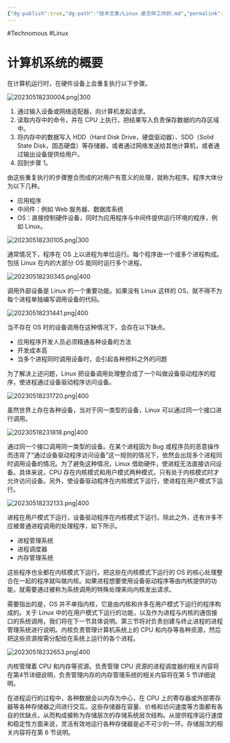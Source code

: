 ```yaml
---
{"dg-publish":true,"dg-path":"技术文章/Linux 是怎样工作的.md","permalink":"/技术文章/Linux 是怎样工作的/","dgPassFrontmatter":true}
---
```


#Technomous #Linux 

# 计算机系统的概要

在计算机运行时，在硬件设备上会重复执行以下步骤。

![20230518230004.png|300](/img/user/0.Asset/resource/20230518230004.png)

1. 通过输入设备或网络适配器，向计算机发起请求。
2. 读取内存中的命令，并在 CPU 上执行，把结果写入负责保存数据的内存区域中。
3. 将内存中的数据写入 HDD（Hard Disk Drive，硬盘驱动器）、SDD（Solid State Disk，固态硬盘）等存储器，或者通过网络发送给其他计算机，或者通过输出设备提供给用户。
4. 回到步骤 1。

由这些重复执行的步骤整合而成的对用户有意义的处理，就称为程序。程序大体分为以下几种。

- 应用程序
- 中间件：例如 Web 服务器、数据库系统
- OS：直接控制硬件设备，同时为应用程序与中间件提供运行环境的程序，例如 Linux。

![20230518230105.png|300](/img/user/0.Asset/resource/20230518230105.png)

通常情况下，程序在 OS 上以进程为单位运行。每个程序由一个或多个进程构成。包括 Linux 在内的大部分 OS 能同时运行多个进程。

![20230518230345.png|400](/img/user/0.Asset/resource/20230518230345.png)

调用外部设备是 Linux 的一个重要功能。如果没有 Linux 这样的 OS，就不得不为每个进程单独编写调用设备的代码。

![20230518231441.png|400](/img/user/0.Asset/resource/20230518231441.png)

当不存在 OS 时的设备调用在这种情况下，会存在以下缺点。

- 应用程序开发人员必须精通各种设备的方法
- 开发成本高
- 当多个进程同时调用设备时，会引起各种预料之外的问题

为了解决上述问题，Linux 把设备调用处理整合成了一个叫做设备驱动程序的程序，使进程通过设备驱动程序访问设备。

![20230518231720.png|400](/img/user/0.Asset/resource/20230518231720.png)

虽然世界上存在各种设备，当对于同一类型的设备，Linux 可以通过同一个接口进行调用。

![20230518231818.png|400](/img/user/0.Asset/resource/20230518231818.png)

通过同一个接口调用同一类型的设备。在某个进程因为 Bug 或程序员的恶意操作而违背了“通过设备驱动程序访问设备”这一规则的情况下，依然会出现多个进程同时调用设备的情况。为了避免这种情况，Linux 借助硬件，使进程无法直接访问设备。具体来说，CPU 存在内核模式和用户模式两种模式，只有处于内核模式时才允许访问设备。另外，使设备驱动程序在内核模式下运行，使进程在用户模式下运行。

![20230518232133.png|400](/img/user/0.Asset/resource/20230518232133.png)

进程在用户模式下运行，设备驱动程序在内核模式下运行。除此之外，还有许多不应被普通进程调用的处理程序，如下所示。

- 进程管理系统
- 进程调度器
- 内存管理系统

这些程序也全都在内核模式下运行。把这些在内核模式下运行的 OS 的核心处理整合在一起的程序就叫做内核。如果进程想要使用设备驱动程序等由内核提供的功能，就需要通过被称为系统调用的特殊处理来向内核发出请求。

需要指出的是，OS 并不单指内核，它是由内核和许多在用户模式下运行的程序构成的。关于 Linux 中的在用户模式下运行的功能，以及作为进程与内核的通信接口的系统调用，我们将在下一节具体说明。第三节将对负责创建与终止进程的进程管理系统进行说明。内核负责管理计算机系统上的 CPU 和内存等各种资源，然后把这些资源按需分配给在系统上运行的各个进程。

![20230518232653.png|400](/img/user/0.Asset/resource/20230518232653.png)

内核管理着 CPU 和内存等资源。负责管理 CPU 资源的进程调度器的相关内容将在第4节详细说明，负责管理内存的内存管理系统的相关内容将在第 5 节详细说明。

在进程运行的过程中，各种数据会以内存为中心，在 CPU 上的寄存器或外部寄存器等各种存储器之间进行交互。这些存储器在容量、价格和访问速度等方面都有各自的优缺点，从而构成被称为存储层次的存储系统层次结构。从提供程序运行速度和稳定性方面来说，灵活有效地运行各种存储器是必不可少的一环。存储层次的相关内容将在第 6 节说明。

